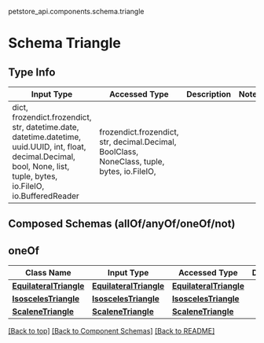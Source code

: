 petstore_api.components.schema.triangle
# Schema Triangle

## Type Info
Input Type | Accessed Type | Description | Notes
------------ | ------------- | ------------- | -------------
dict, frozendict.frozendict, str, datetime.date, datetime.datetime, uuid.UUID, int, float, decimal.Decimal, bool, None, list, tuple, bytes, io.FileIO, io.BufferedReader | frozendict.frozendict, str, decimal.Decimal, BoolClass, NoneClass, tuple, bytes, io.FileIO,  |  |

## Composed Schemas (allOf/anyOf/oneOf/not)
## oneOf
Class Name | Input Type | Accessed Type | Description | Notes
------------- | ------------- | ------------- | ------------- | -------------
[**EquilateralTriangle**](equilateral_triangle.md) | [**EquilateralTriangle**](equilateral_triangle.md) | [**EquilateralTriangle**](equilateral_triangle.md) |  |
[**IsoscelesTriangle**](isosceles_triangle.md) | [**IsoscelesTriangle**](isosceles_triangle.md) | [**IsoscelesTriangle**](isosceles_triangle.md) |  |
[**ScaleneTriangle**](scalene_triangle.md) | [**ScaleneTriangle**](scalene_triangle.md) | [**ScaleneTriangle**](scalene_triangle.md) |  |

[[Back to top]](#top) [[Back to Component Schemas]](../../../README.md#Component-Schemas) [[Back to README]](../../../README.md)
